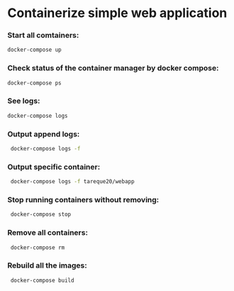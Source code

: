 # Containerize simple web application

### Start all comtainers:
```sh
docker-compose up
```
### Check status of the container manager by docker compose:
```sh
docker-compose ps
```
### See logs:
```sh
docker-compose logs
```
### Output append logs:
```sh
 docker-compose logs -f
```
### Output specific container:
```sh
 docker-compose logs -f tareque20/webapp
```
### Stop running containers without removing:
```sh
 docker-compose stop
```
### Remove all containers:
```sh
 docker-compose rm
```
### Rebuild all the images:
```sh
 docker-compose build
```
